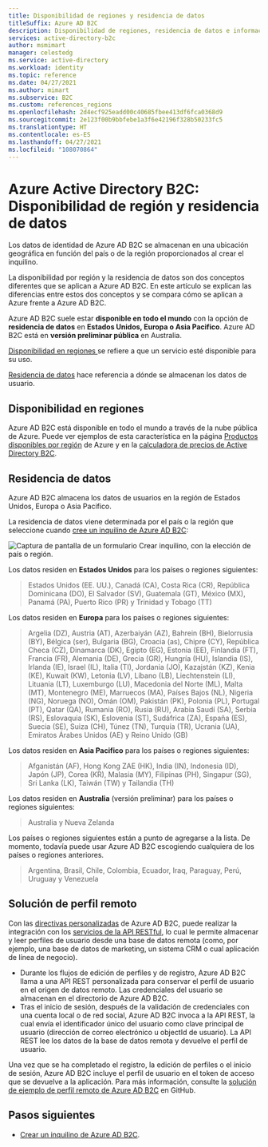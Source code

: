 ```yaml
---
title: Disponibilidad de regiones y residencia de datos
titleSuffix: Azure AD B2C
description: Disponibilidad de regiones, residencia de datos e información sobre los inquilinos de versión preliminar de Azure Active Directory B2C.
services: active-directory-b2c
author: msmimart
manager: celestedg
ms.service: active-directory
ms.workload: identity
ms.topic: reference
ms.date: 04/27/2021
ms.author: mimart
ms.subservice: B2C
ms.custom: references_regions
ms.openlocfilehash: 2d4ecf925eadd00c40685fbee413df6fca0368d9
ms.sourcegitcommit: 2e123f00b9bbfebe1a3f6e42196f328b50233fc5
ms.translationtype: HT
ms.contentlocale: es-ES
ms.lasthandoff: 04/27/2021
ms.locfileid: "108070864"
---
```

# <a name="azure-active-directory-b2c-region-availability--data-residency"></a>Azure Active Directory B2C: Disponibilidad de región y residencia de datos

Los datos de identidad de Azure AD B2C se almacenan en una ubicación geográfica en función del país o de la región proporcionados al crear el inquilino.

La disponibilidad por región y la residencia de datos son dos conceptos diferentes que se aplican a Azure AD B2C. En este artículo se explican las diferencias entre estos dos conceptos y se compara cómo se aplican a Azure frente a Azure AD B2C.

Azure AD B2C suele estar **disponible en todo el mundo** con la opción de **residencia de datos** en **Estados Unidos, Europa o Asia Pacifico**. Azure AD B2C está en **versión preliminar pública** en Australia.

[Disponibilidad en regiones ](#region-availability) se refiere a que un servicio esté disponible para su uso.

[Residencia de datos](#data-residency) hace referencia a dónde se almacenan los datos de usuario.

## <a name="region-availability"></a>Disponibilidad en regiones

Azure AD B2C está disponible en todo el mundo a través de la nube pública de Azure. Puede ver ejemplos de esta característica en la página [Productos disponibles por región](https://azure.microsoft.com/regions/services/) de Azure y en la [calculadora de precios de Active Directory B2C](https://azure.microsoft.com/pricing/details/active-directory-b2c/).

## <a name="data-residency"></a>Residencia de datos

Azure AD B2C almacena los datos de usuarios en la región de Estados Unidos, Europa o Asia Pacifico.

La residencia de datos viene determinada por el país o la región que seleccione cuando [cree un inquilino de Azure AD B2C](tutorial-create-tenant.md):

![Captura de pantalla de un formulario Crear inquilino, con la elección de país o región.](./media/data-residency/data-residency-b2c-tenant.png)

Los datos residen en **Estados Unidos** para los países o regiones siguientes:

> Estados Unidos (EE. UU.), Canadá (CA), Costa Rica (CR), República Dominicana (DO), El Salvador (SV), Guatemala (GT), México (MX), Panamá (PA), Puerto Rico (PR) y Trinidad y Tobago (TT)

Los datos residen en **Europa** para los países o regiones siguientes:

> Argelia (DZ), Austria (AT), Azerbaiyán (AZ), Bahrein (BH), Bielorrusia (BY), Bélgica (ser), Bulgaria (BG), Croacia (as), Chipre (CY), República Checa (CZ), Dinamarca (DK), Egipto (EG), Estonia (EE), Finlandia (FT), Francia (FR), Alemania (DE), Grecia (GR), Hungría (HU), Islandia (IS), Irlanda (IE), Israel (IL), Italia (TI), Jordania (JO), Kazajstán (KZ), Kenia (KE), Kuwait (KW), Letonia (LV), Líbano (LB), Liechtenstein (LI), Lituania (LT), Luxemburgo (LU), Macedonia del Norte (ML), Malta (MT), Montenegro (ME), Marruecos (MA), Países Bajos (NL), Nigeria (NG), Noruega (NO), Omán (OM), Pakistán (PK), Polonia (PL), Portugal (PT), Qatar (QA), Rumania (RO), Rusia (RU), Arabia Saudí (SA), Serbia (RS), Eslovaquia (SK), Eslovenia (ST), Sudáfrica (ZA), España (ES), Suecia (SE), Suiza (CH), Túnez (TN), Turquía (TR), Ucrania (UA), Emiratos Árabes Unidos (AE) y Reino Unido (GB)

Los datos residen en **Asia Pacifico** para los países o regiones siguientes:

> Afganistán (AF), Hong Kong ZAE (HK), India (IN), Indonesia (ID), Japón (JP), Corea (KR), Malasia (MY), Filipinas (PH), Singapur (SG), Sri Lanka (LK), Taiwán (TW) y Tailandia (TH)

Los datos residen en **Australia** (versión preliminar) para los países o regiones siguientes:

> Australia y Nueva Zelanda

Los países o regiones siguientes están a punto de agregarse a la lista. De momento, todavía puede usar Azure AD B2C escogiendo cualquiera de los países o regiones anteriores.

> Argentina, Brasil, Chile, Colombia, Ecuador, Iraq, Paraguay, Perú, Uruguay y Venezuela

## <a name="remote-profile-solution"></a>Solución de perfil remoto

Con las [directivas personalizadas](custom-policy-overview.md) de Azure AD B2C, puede realizar la integración con los [servicios de la API RESTful](api-connectors-overview.md), lo cual le permite almacenar y leer perfiles de usuario desde una base de datos remota (como, por ejemplo, una base de datos de marketing, un sistema CRM o cual aplicación de línea de negocio).  
- Durante los flujos de edición de perfiles y de registro, Azure AD B2C llama a una API REST personalizada para conservar el perfil de usuario en el origen de datos remoto. Las credenciales del usuario se almacenan en el directorio de Azure AD B2C. 
- Tras el inicio de sesión, después de la validación de credenciales con una cuenta local o de red social, Azure AD B2C invoca a la API REST, la cual envía el identificador único del usuario como clave principal de usuario (dirección de correo electrónico u objectId de usuario). La API REST lee los datos de la base de datos remota y devuelve el perfil de usuario.  

Una vez que se ha completado el registro, la edición de perfiles o el inicio de sesión, Azure AD B2C incluye el perfil de usuario en el token de acceso que se devuelve a la aplicación. Para más información, consulte la [solución de ejemplo de perfil remoto de Azure AD B2C](https://github.com/azure-ad-b2c/samples/tree/master/policies/remote-profile) en GitHub.

## <a name="next-steps"></a>Pasos siguientes

- [Crear un inquilino de Azure AD B2C](tutorial-create-tenant.md).
